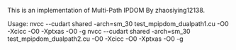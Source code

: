 This is an implementation of Multi-Path IPDOM By zhaosiying12138.

Usage:
nvcc --cudart shared -arch=sm_30 test_mpipdom_dualpath1.cu -O0 -Xcicc -O0 -Xptxas -O0 -g
nvcc --cudart shared -arch=sm_30 test_mpipdom_dualpath2.cu -O0 -Xcicc -O0 -Xptxas -O0 -g
